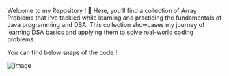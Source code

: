 Welcome to my Repository ! 🚀 Here, you’ll find a collection of Array Problems that I’ve tackled while learning and practicing the fundamentals of Java programming and DSA. This collection showcases my journey of learning DSA basics and applying them to solve real-world coding problems.

You can find below snaps of the code !

![image](https://github.com/user-attachments/assets/3f397b11-4bba-4fa7-95e1-0a848570aeb7)
